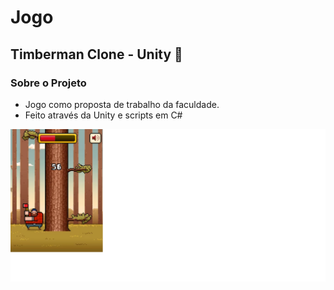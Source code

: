 # Jogo
## Timberman Clone - Unity :tada:

### Sobre o Projeto
* Jogo como proposta de trabalho da faculdade.
* Feito através da Unity e scripts em C#


![timberman](https://github.com/milena-ramiro/Jogo/blob/master/timberman.png)



